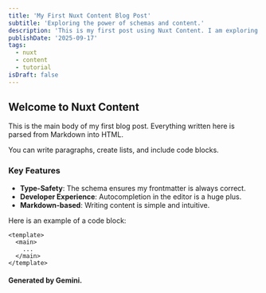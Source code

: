 ```yaml
---
title: 'My First Nuxt Content Blog Post'
subtitle: 'Exploring the power of schemas and content.'
description: 'This is my first post using Nuxt Content. I am exploring how to use frontmatter that is validated by a Zod schema.'
publishDate: '2025-09-17'
tags:
  - nuxt
  - content
  - tutorial
isDraft: false
---
```


## Welcome to Nuxt Content

This is the main body of my first blog post. Everything written here is parsed from Markdown into HTML.

You can write paragraphs, create lists, and include code blocks.

### Key Features
- **Type-Safety**: The schema ensures my frontmatter is always correct.
- **Developer Experience**: Autocompletion in the editor is a huge plus.
- **Markdown-based**: Writing content is simple and intuitive.

Here is an example of a code block:

```vue
<template>
  <main>
    ...
  </main>
</template>
```

#### Generated by Gemini.